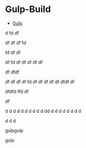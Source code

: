 # Gulp-Build

* [Gulp](#gulp)






d
fd
df

df
df
df
fd

fd
df
df

df
fd
df
df
df
df
df

df
dfdf

df
df
df
df
fd
df
df
df
df
df
dfdf
df

dfdfd
ffd
df

df


d
d
d
d
d
d
d
d
d
d
dd
d
d
d
d
d
d
d
d

d
d
d



































<a name="gulp">gulpgulp</a> 

gulp
